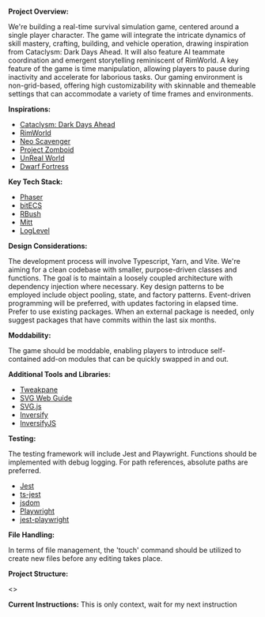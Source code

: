 
**Project Overview:**

We're building a real-time survival simulation game, centered around a single player character. The game will integrate
the intricate dynamics of skill mastery, crafting, building, and vehicle operation, drawing inspiration from Cataclysm:
Dark Days Ahead. It will also feature AI teammate coordination and emergent storytelling reminiscent of RimWorld. A key
feature of the game is time manipulation, allowing players to pause during inactivity and accelerate for laborious
tasks. Our gaming environment is non-grid-based, offering high customizability with skinnable and themeable settings
that can accommodate a variety of time frames and environments.

**Inspirations:**

- [Cataclysm: Dark Days Ahead](https://github.com/CleverRaven/Cataclysm-DDA)
- [RimWorld](https://rimworldgame.com/)
- [Neo Scavenger](https://store.steampowered.com/app/248860/NEO_Scavenger/)
- [Project Zomboid](https://projectzomboid.com/)
- [UnReal World](https://www.unrealworld.fi/)
- [Dwarf Fortress](https://www.bay12games.com/dwarves/)

**Key Tech Stack:**

- [Phaser](https://github.com/photonstorm/phaser)
- [bitECS](https://github.com/NateTheGreatt/bitECS)
- [RBush](https://github.com/mourner/rbush)
- [Mitt](https://github.com/developit/mitt)
- [LogLevel](https://github.com/pimterry/loglevel)

**Design Considerations:**

The development process will involve Typescript, Yarn, and Vite. We're aiming for a clean codebase with smaller,
purpose-driven classes and functions. The goal is to maintain a loosely coupled architecture with dependency injection
where necessary. Key design patterns to be employed include object pooling, state, and factory patterns. Event-driven
programming will be preferred, with updates factoring in elapsed time. Prefer to use existing packages. When an external
package is needed, only suggest packages that have commits within the last six months.

**Moddability:**

The game should be moddable, enabling players to introduce self-contained add-on modules that can be quickly swapped in
and out.

**Additional Tools and Libraries:**

- [Tweakpane](https://github.com/cocopon/tweakpane)
- [SVG Web Guide](https://developer.mozilla.org/en-US/docs/Web/SVG)
- [SVG.js](https://github.com/svgdotjs/svg.js)
- [Inversify](http://inversify.io/)
- [InversifyJS](https://github.com/inversify/InversifyJS)

**Testing:**

The testing framework will include Jest and Playwright. Functions should be implemented with debug logging. For path
references, absolute paths are preferred.

- [Jest](https://jestjs.io/)
- [ts-jest](https://kulshekhar.github.io/ts-jest/)
- [jsdom](https://github.com/jsdom/jsdom)
- [Playwright](https://playwright.dev/docs/)
- [jest-playwright](https://github.com/playwright-community/jest-playwright)

**File Handling:**

In terms of file management, the 'touch' command should be utilized to create new files before any editing takes place.

**Project Structure:**

<<insert FILETREE.md>>

**Current Instructions:**
This is only context, wait for my next instruction
